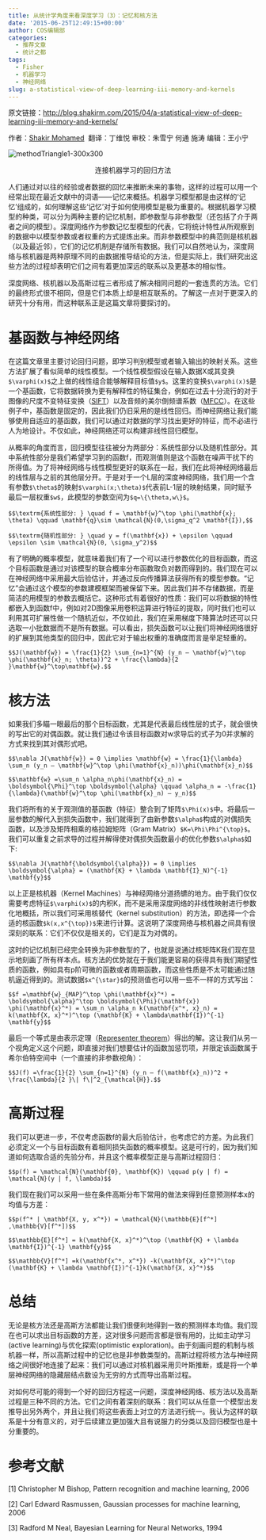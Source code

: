 ```yaml
---
title: 从统计学角度来看深度学习（3）：记忆和核方法
date: '2015-06-25T12:49:15+00:00'
author: COS编辑部
categories:
  - 推荐文章
  - 统计之都
tags:
  - Fisher
  - 机器学习
  - 神经网络
slug: a-statistical-view-of-deep-learning-iii-memory-and-kernels
---
```


原文链接：<http://blog.shakirm.com/2015/04/a-statistical-view-of-deep-learning-iii-memory-and-kernels/>

作者：[Shakir Mohamed](http://www.shakirm.com/)  翻译：丁维悦 审校：朱雪宁 何通 施涛 编辑：王小宁

![methodTriangle1-300x300](https://cos.name/wp-content/uploads/2015/06/methodTriangle1-300x300.png)

<p style="text-align:center">连接机器学习的回归方法</p>

人们通过对以往的经验或者数据的回忆来推断未来的事物，这样的过程可以用一个经常出现在最近文献中的词语——记忆来概括。机器学习模型都是由这样的‘记忆’组成的，如何理解这些‘记忆’对于如何使用模型是极为重要的。根据机器学习模型的种类，可以分为两种主要的记忆机制，即参数型与非参数型（还包括了介于两者之间的模型）。深度网络作为参数记忆型模型的代表，它将统计特性从所观察到的数据中以模型参数或者权重的方式提炼出来。而非参数模型中的典范则是核机器（以及最近邻），它们的记忆机制是存储所有数据。我们可以自然地认为，深度网络与核机器是两种原理不同的由数据推导结论的方法，但是实际上，我们研究出这些方法的过程却表明它们之间有着更加深远的联系以及更基本的相似性。

深度网络、核机器以及高斯过程三者形成了解决相同问题的一套连贯的方法。它们的最终形式很不相同，但是它们本质上却是相互联系的。了解这一点对于更深入的研究十分有用，而这种联系正是这篇文章将要探讨的。
<!--more-->

# 基函数与神经网络

在这篇文章里主要讨论回归问题，即学习判别模型或者输入输出的映射关系。这些方法扩展了看似简单的线性模型。一个线性模型假设在输入数据X或其变换`$\varphi(x)$`之上做的线性组合能够解释目标值`$y$`。这里的变换`$\varphi(x)$`是一个基函数，它将数据转换为更有解释性的特征集合，例如在过去十分流行的对于图像的尺度不变特征变换（[SIFT](https://en.wikipedia.org/wiki/Scale-invariant_feature_transform)）以及音频的美尔倒频谱系数（[MFCC](https://en.wikipedia.org/wiki/Mel-frequency_cepstrum)）。在这些例子中，基函数是固定的，因此我们仍旧采用的是线性回归。而神经网络让我们能够使用自适应的基函数，我们可以通过对数据的学习找出更好的特征，而不必进行人为地设计。不仅如此，神经网络还可以构建非线性回归模型。

从概率的角度而言，回归模型往往被分为两部分：系统性部分以及随机性部分。其中系统性部分是我们希望学习到的函数f，而观测值则是这个函数在噪声干扰下的所得值。为了将神经网络与线性模型更好的联系在一起，我们在此将神经网络最后的线性层与之前的其他层分开。于是对于一个L层的深度神经网络，我们用一个含有参数`$\theta$`的映射`$\varphi(x;\theta)$`代表前L-1层的映射结果，同时赋予最后一层权重`$w$`，此模型的参数空间为`$q=\{\theta,w\}$`。

`$$\textrm{系统性部分: } \quad f = \mathbf{w}^\top \phi(\mathbf{x}; \theta) \qquad \mathbf{q}\sim \mathcal{N}(0,\sigma_q^2 \mathbf{I}),$$`

`$$\textrm{随机性部分: } \quad y = f(\mathbf{x}) + \epsilon \qquad \epsilon \sim \mathcal{N}(0, \sigma_y^2)$$`

有了明确的概率模型，就意味着我们有了一个可以进行参数优化的目标函数，而这个目标函数是通过对该模型的联合概率分布函数取负对数而得到的。我们现在可以在神经网络中采用最大后验估计，并通过反向传播算法获得所有的模型参数。“记忆”会通过这个模型的参数建模框架而被保留下来。因此我们并不存储数据，而是简洁的用模型的参数去概括它。这种形式有着很好的性质：我们可以将数据的特性都嵌入到函数f中，例如对2D图像采用卷积运算进行特征的提取，同时我们也可以利用其可扩展性做一个随机近似，不仅如此，我们在采用梯度下降算法时还可以只选取一小批数据而不是所有数据。可以看出，损失函数可以让我们将神经网络很好的扩展到其他类型的回归中，因此它对于输出权重的准确度而言是举足轻重的。

`$$J(\mathbf{w}) = \frac{1}{2} \sum_{n=1}^{N} (y_n – \mathbf{w}^\top \phi(\mathbf{x}_n; \theta))^2 + \frac{\lambda}{2 }\mathbf{w}^\top\mathbf{w}.$$`

# 核方法

如果我们多瞄一眼最后的那个目标函数，尤其是代表最后线性层的式子，就会很快的写出它的对偶函数。就让我们通过令该目标函数对w求导后的式子为0并求解的方式来找到其对偶形式吧。

`$$\nabla J(\mathbf{w}) = 0 \implies \mathbf{w} = \frac{1}{\lambda} \sum_n (y_n – \mathbf{w}^\top \phi(\mathbf{x}_n))\phi(\mathbf{x}_n)$$`

`$$\mathbf{w} =\sum_n \alpha_n\phi(\mathbf{x}_n) = \boldsymbol{\Phi}^\top \boldsymbol{\alpha} \qquad \alpha_n = -\frac{1}{\lambda}(\mathbf{w}^\top \phi(\mathbf{x}_n) – y_n)$$`

我们将所有的关于观测值的基函数（特征）整合到了矩阵`$\Phi(x)$`中。将最后一层参数的解代入到损失函数中，我们就得到了由新参数`$\alpha$`构成的对偶损失函数，以及涉及矩阵相乘的格拉姆矩阵（Gram Matrix）`$K=\Phi\Phi^{\top}$`。我们可以重复之前求导的过程并解得使对偶损失函数最小的优化参数`$\alpha$`如下:

`$$\nabla J(\mathbf{\boldsymbol{\alpha}}) = 0 \implies \boldsymbol{\alpha} = (\mathbf{K} + \lambda \mathbf{I}_N)^{-1} \mathbf{y}$$`
  
以上正是核机器（Kernel Machines）与神经网络分道扬镳的地方。由于我们仅仅需要考虑特征`$\varphi(x)$`的内积K，而不是采用深度网络的非线性映射进行参数化地概括，所以我们可采用核替代（kernel substitution）的方法，即选择一个合适的核函数`$k(x,x^{\top})$`来进行计算。这说明了深度网络与核机器之间具有很深刻的联系：它们不仅仅是相关的，它们是互为对偶的。

这时的记忆机制已经完全转换为非参数型的了，也就是说通过核矩阵K我们现在显示地刻画了所有样本点。核方法的优势就在于我们能更容易的获得具有我们期望性质的函数，例如具有p阶可微的函数或者周期函数，而这些性质是不太可能通过随机逼近得到的。测试数据`$x^{\star}$`的预测值也可以用一些不一样的方式写出：

`$$f =\mathbf{w}_{MAP}^\top \phi(\mathbf{x}^*) = \boldsymbol{\alpha}^\top \boldsymbol{\Phi}(\mathbf{x}) \phi(\mathbf{x}^*) = \sum_n \alpha_n k(\mathbf{x^*, x}_n) = k(\mathbf{X, x}^*)^\top (\mathbf{K} + \lambda\mathbf{I})^{-1} \mathbf{y}$$`
  
最后一个等式是由表示定理（[Representer theorem](http://en.wikipedia.org/wiki/Representer_theorem)）得出的解。这让我们从另一个视角定义这个问题，即直接对我们想要估计的函数加惩罚项，并限定该函数属于希尔伯特空间中（一个直接的非参数视角）：

`$$J(f) =\frac{1}{2} \sum_{n=1}^{N} (y_n – f(\mathbf{x}_n))^2 + \frac{\lambda}{2 }\| f\|^2_{\mathcal{H}}.$$`
  
# 高斯过程

我们可以更进一步，不仅考虑函数f的最大后验估计，也考虑它的方差。为此我们必须定义一个与目标函数有着相同损失函数的概率模型。这是可行的，因为我们知道如何选取合适的先验分布，并且这个概率模型正是与高斯过程回归：

`$$p(f) = \mathcal{N}(\mathbf{0}, \mathbf{K}) \qquad p(y | f) = \mathcal{N}(y | f, \lambda)$$`
  
我们现在我们可以采用一些在条件高斯分布下常用的做法来得到任意预测样本x的均值与方差：

`$$p(f^* | \mathbf{X, y, x^*}) = \mathcal{N}(\mathbb{E}[f^*] ,\mathbb{V}[f^*])$$`

`$$\mathbb{E}[f^*] = k(\mathbf{X, x}^*)^\top (\mathbf{K} + \lambda \mathbf{I})^{-1} \mathbf{y}$$`

`$$\mathbb{V}[f^*] =k(\mathbf{x^*, x^*}) -k(\mathbf{X, x}^*)^\top (\mathbf{K} + \lambda \mathbf{I})^{-1}k(\mathbf{X, x}^*)$$`
  
# 总结

无论是核方法还是高斯方法都能让我们很便利地得到一致的预测样本均值。我们现在也可以求出目标函数的方差，这对很多问题而言都是很有用的，比如主动学习(active learning)与优化探索(optimistic exploration)。由于刻画问题的机制与核机器一样，所以高斯过程中的记忆也是非参数类型的。高斯过程将核方法与神经网络之间很好地连接了起来：我们可以通过对核机器采用贝叶斯推断，或是将一个单层神经网络的隐藏层结点数设为无穷的方式而导出高斯过程。

对如何尽可能的得到一个好的回归方程这一问题，深度神经网络、核方法以及高斯过程是三种不同的方法。它们之间有着深刻的联系：我们可以从任意一个模型出发推导出另外两个，并且让我们将这些表面上对立的方法进行统一。我认为这样的联系是十分有意义的，对于后续建立更加强大且有说服力的分类以及回归模型也是十分重要的。

# 参考文献

[1] Christopher M Bishop, Pattern recognition and machine learning, 2006

[2] Carl Edward Rasmussen, Gaussian processes for machine learning, 2006

[3] Radford M Neal, Bayesian Learning for Neural Networks, 1994
